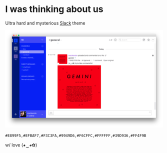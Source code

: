 # I was thinking about us


Ultra hard and mysterious [Slack](https://slack.com/) theme

![56](https://raw.githubusercontent.com/Fifty6/I-WAS-THINKING-ABOUT-US/master/kare.png "56")

```
#E899F5,#EFBAF7,#F3C3FA,#9949D6,#F6CFFC,#FFFFFF,#39D936,#FF4F9B
```

w/ love (◕‿◕✿)
